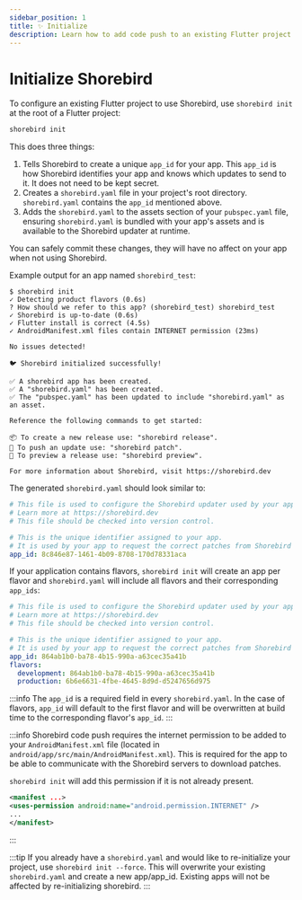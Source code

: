```yaml
---
sidebar_position: 1
title: ✨ Initialize
description: Learn how to add code push to an existing Flutter project.
---
```


# Initialize Shorebird

To configure an existing Flutter project to use Shorebird, use `shorebird init`
at the root of a Flutter project:

```sh
shorebird init
```

This does three things:

1. Tells Shorebird to create a unique `app_id` for your app. This `app_id` is
   how Shorebird identifies your app and knows which updates to send to it. It
   does not need to be kept secret.
1. Creates a `shorebird.yaml` file in your project's root directory.
   `shorebird.yaml` contains the `app_id` mentioned above.
1. Adds the `shorebird.yaml` to the assets section of your `pubspec.yaml` file,
   ensuring `shorebird.yaml` is bundled with your app's assets and is available
   to the Shorebird updater at runtime.

You can safely commit these changes, they will have no affect on your app
when not using Shorebird.

Example output for an app named `shorebird_test`:

```
$ shorebird init
✓ Detecting product flavors (0.6s)
? How should we refer to this app? (shorebird_test) shorebird_test
✓ Shorebird is up-to-date (0.6s)
✓ Flutter install is correct (4.5s)
✓ AndroidManifest.xml files contain INTERNET permission (23ms)

No issues detected!

🐦 Shorebird initialized successfully!

✅ A shorebird app has been created.
✅ A "shorebird.yaml" has been created.
✅ The "pubspec.yaml" has been updated to include "shorebird.yaml" as an asset.

Reference the following commands to get started:

📦 To create a new release use: "shorebird release".
🚀 To push an update use: "shorebird patch".
👀 To preview a release use: "shorebird preview".

For more information about Shorebird, visit https://shorebird.dev
```

The generated `shorebird.yaml` should look similar to:

```yaml
# This file is used to configure the Shorebird updater used by your application.
# Learn more at https://shorebird.dev
# This file should be checked into version control.

# This is the unique identifier assigned to your app.
# It is used by your app to request the correct patches from Shorebird servers.
app_id: 8c846e87-1461-4b09-8708-170d78331aca
```

If your application contains flavors, `shorebird init` will create an app per flavor and `shorebird.yaml` will include all flavors and their corresponding `app_ids`:

```yaml
# This file is used to configure the Shorebird updater used by your application.
# Learn more at https://shorebird.dev
# This file should be checked into version control.

# This is the unique identifier assigned to your app.
# It is used by your app to request the correct patches from Shorebird servers.
app_id: 864ab1b0-ba78-4b15-990a-a63cec35a41b
flavors:
  development: 864ab1b0-ba78-4b15-990a-a63cec35a41b
  production: 6b6e6631-4fbe-4645-8d9d-d5247656d975
```

:::info
The `app_id` is a required field in every `shorebird.yaml`. In the case of flavors, `app_id` will default to the first flavor and will be overwritten at build time to the corresponding flavor's `app_id`.
:::

:::info
Shorebird code push requires the internet permission to be added to your
`AndroidManifest.xml` file (located in
`android/app/src/main/AndroidManifest.xml`). This is required for the app to be
able to communicate with the Shorebird servers to download patches.

`shorebird init` will add this permission if it is not already present.

```xml
<manifest ...>
<uses-permission android:name="android.permission.INTERNET" />
...
</manifest>
```

:::

:::tip
If you already have a `shorebird.yaml` and would like to re-initialize your project, use `shorebird init --force`. This will overwrite your existing `shorebird.yaml` and create a new app/app_id. Existing apps will not be affected by re-initializing shorebird.
:::
